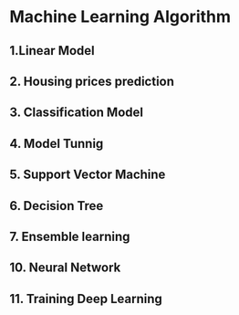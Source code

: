 # Machine Learning Algorithm
## 1.Linear Model
## 2. Housing prices prediction
## 3. Classification Model
## 4. Model Tunnig
## 5. Support Vector Machine
## 6. Decision Tree
## 7. Ensemble learning
## 10. Neural Network
## 11. Training Deep Learning
